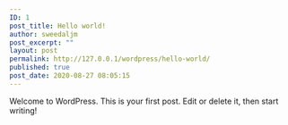 ```yaml
---
ID: 1
post_title: Hello world!
author: sweedaljm
post_excerpt: ""
layout: post
permalink: http://127.0.0.1/wordpress/hello-world/
published: true
post_date: 2020-08-27 08:05:15
---
```

<!-- wp:paragraph -->
<p>Welcome to WordPress. This is your first post. Edit or delete it, then start writing!</p>
<!-- /wp:paragraph -->